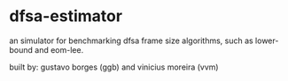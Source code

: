 # dfsa-estimator

an simulator for benchmarking dfsa frame size algorithms, such as lower-bound and eom-lee.

built by: gustavo borges (ggb) and vinicius moreira (vvm)
